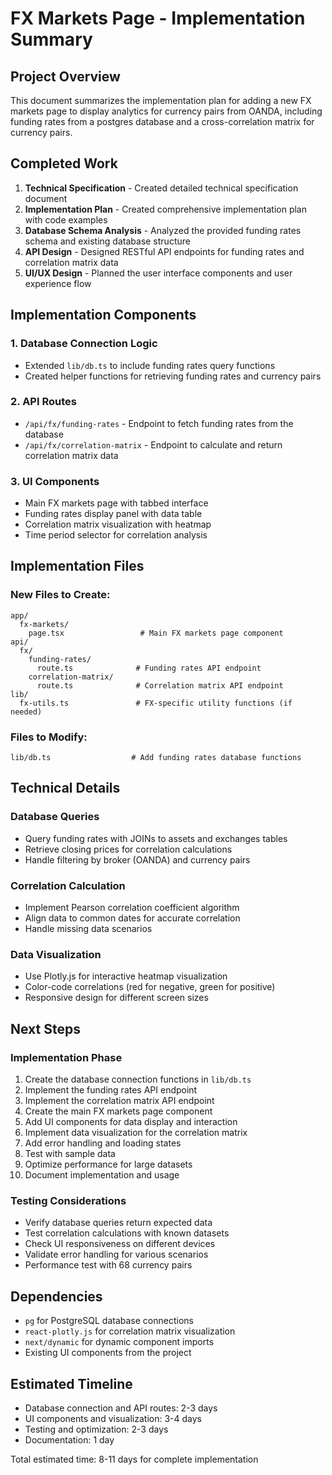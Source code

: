 # FX Markets Page - Implementation Summary

## Project Overview

This document summarizes the implementation plan for adding a new FX markets page to display analytics for currency pairs from OANDA, including funding rates from a postgres database and a cross-correlation matrix for currency pairs.

## Completed Work

1. **Technical Specification** - Created detailed technical specification document
2. **Implementation Plan** - Created comprehensive implementation plan with code examples
3. **Database Schema Analysis** - Analyzed the provided funding rates schema and existing database structure
4. **API Design** - Designed RESTful API endpoints for funding rates and correlation matrix data
5. **UI/UX Design** - Planned the user interface components and user experience flow

## Implementation Components

### 1. Database Connection Logic

- Extended `lib/db.ts` to include funding rates query functions
- Created helper functions for retrieving funding rates and currency pairs

### 2. API Routes

- `/api/fx/funding-rates` - Endpoint to fetch funding rates from the database
- `/api/fx/correlation-matrix` - Endpoint to calculate and return correlation matrix data

### 3. UI Components

- Main FX markets page with tabbed interface
- Funding rates display panel with data table
- Correlation matrix visualization with heatmap
- Time period selector for correlation analysis

## Implementation Files

### New Files to Create:

```
app/
  fx-markets/
    page.tsx                 # Main FX markets page component
api/
  fx/
    funding-rates/
      route.ts              # Funding rates API endpoint
    correlation-matrix/
      route.ts              # Correlation matrix API endpoint
lib/
  fx-utils.ts               # FX-specific utility functions (if needed)
```

### Files to Modify:

```
lib/db.ts                  # Add funding rates database functions
```

## Technical Details

### Database Queries

- Query funding rates with JOINs to assets and exchanges tables
- Retrieve closing prices for correlation calculations
- Handle filtering by broker (OANDA) and currency pairs

### Correlation Calculation

- Implement Pearson correlation coefficient algorithm
- Align data to common dates for accurate correlation
- Handle missing data scenarios

### Data Visualization

- Use Plotly.js for interactive heatmap visualization
- Color-code correlations (red for negative, green for positive)
- Responsive design for different screen sizes

## Next Steps

### Implementation Phase

1. Create the database connection functions in `lib/db.ts`
2. Implement the funding rates API endpoint
3. Implement the correlation matrix API endpoint
4. Create the main FX markets page component
5. Add UI components for data display and interaction
6. Implement data visualization for the correlation matrix
7. Add error handling and loading states
8. Test with sample data
9. Optimize performance for large datasets
10. Document implementation and usage

### Testing Considerations

- Verify database queries return expected data
- Test correlation calculations with known datasets
- Check UI responsiveness on different devices
- Validate error handling for various scenarios
- Performance test with 68 currency pairs

## Dependencies

- `pg` for PostgreSQL database connections
- `react-plotly.js` for correlation matrix visualization
- `next/dynamic` for dynamic component imports
- Existing UI components from the project

## Estimated Timeline

- Database connection and API routes: 2-3 days
- UI components and visualization: 3-4 days
- Testing and optimization: 2-3 days
- Documentation: 1 day

Total estimated time: 8-11 days for complete implementation
